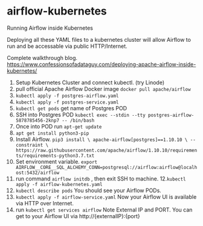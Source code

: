 # airflow-kubernetes
Running Airflow inside Kubernetes

Deploying all these YAML files to a kubernetes cluster will allow Airflow to run and be accessable via public HTTP/Internet.

Complete walkthrough blog. https://www.confessionsofadataguy.com/deploying-apache-airflow-inside-kubernetes/

1. Setup Kubernetes Cluster and connect kubectl. (try Linode)
2. pull official Apache Airflow Docker image `docker pull apache/airflow`
3. `kubectl apply -f postgres-airflow.yaml`
4. `kubectl apply -f postgres-service.yaml`
5. `kubectl get pods` get name of Postgres POD
6. SSH into Postgres POD `kubectl exec --stdin --tty postgres-airflow-5878785456-2knp7 -- /bin/bash`
7. Once into POD run `apt-get update`
8. `apt get install python3-pip`
9. Install Airflow.  `pip3 install \
                      apache-airflow[postgres]==1.10.10 \
                      --constraint \
                      https://raw.githubusercontent.com/apache/airflow/1.10.10/requirements/requirements-python3.7.txt`
10. Set environment variable. `export AIRFLOW__CORE__SQL_ALCHEMY_CONN=postgresql://airflow:airflow@localhost:5432/airflow`
11. run command `airflow initdb` , then exit SSH to machine.
12.`kubectl apply -f airflow-kubernetes.yaml`
13. `kubectl describe pods` You should see your Airflow PODs.
14. `kubectl apply -f airflow-service.yaml` Now your Airflow UI is available via HTTP over Internet.
15. run `kubectl get services airflow` Note External IP and PORT. You can get to your Airflow UI via http://{externalIP}:{port}
